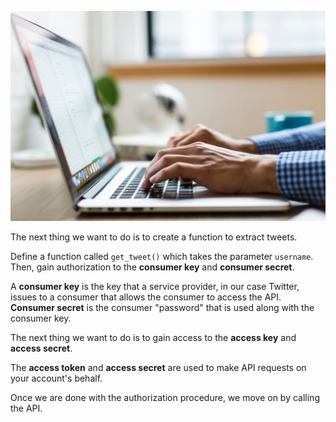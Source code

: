 <!--title={Obtaining Tweet Data}-->

![Person Using Macbook](./images/2_img.jpeg)

The next thing we want to do is to create a function to extract tweets.



Define a function called `get_tweet()` which takes the parameter `username`. Then, gain authorization to the **consumer key** and **consumer secret**.

A **consumer key** is the key that a service provider, in our case Twitter, issues to a consumer that allows the consumer to access the API. **Consumer secret** is the consumer "password" that is used along with the consumer key.



The next thing we want to do is to gain access to the **access key** and **access secret**.

The **access token** and **access secret** are used to make API requests on your account's behalf.



Once we are done with the authorization procedure, we move on by calling the API.